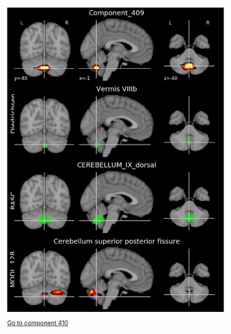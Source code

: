 


![409](preliminary/409.jpg "Component 409")

[Go to component 410](https://parietal-inria.github.io/MODL_atlas/1024/410 "Component 410")